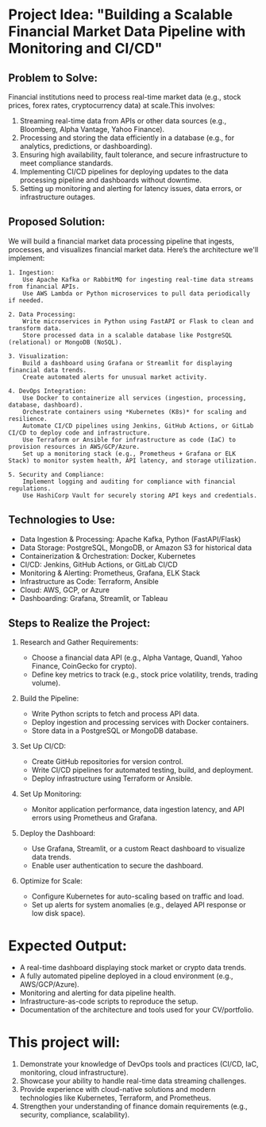 # Project Idea: "Building a Scalable Financial Market Data Pipeline with Monitoring and CI/CD"

## Problem to Solve:
Financial institutions need to process real-time market data (e.g., stock prices, forex rates, cryptocurrency data) at scale.This involves:

1. Streaming real-time data from APIs or other data sources (e.g., Bloomberg, Alpha Vantage, Yahoo Finance).
2. Processing and storing the data efficiently in a database (e.g., for analytics, predictions, or dashboarding).
3. Ensuring high availability, fault tolerance, and secure infrastructure to meet compliance standards.
4. Implementing CI/CD pipelines for deploying updates to the data processing pipeline and dashboards without downtime.
4. Setting up monitoring and alerting for latency issues, data errors, or infrastructure outages.


## Proposed Solution:

We will build a financial market data processing pipeline that ingests, processes, and visualizes financial market data. Here’s the architecture we'll implement:

    1. Ingestion:
        Use Apache Kafka or RabbitMQ for ingesting real-time data streams from financial APIs.
        Use AWS Lambda or Python microservices to pull data periodically if needed.

    2. Data Processing:
        Write microservices in Python using FastAPI or Flask to clean and transform data.
        Store processed data in a scalable database like PostgreSQL (relational) or MongoDB (NoSQL).

    3. Visualization:
        Build a dashboard using Grafana or Streamlit for displaying financial data trends.
        Create automated alerts for unusual market activity.

    4. DevOps Integration:
        Use Docker to containerize all services (ingestion, processing, database, dashboard).
        Orchestrate containers using *Kubernetes (K8s)* for scaling and resilience.
        Automate CI/CD pipelines using Jenkins, GitHub Actions, or GitLab CI/CD to deploy code and infrastructure.
        Use Terraform or Ansible for infrastructure as code (IaC) to provision resources in AWS/GCP/Azure.
        Set up a monitoring stack (e.g., Prometheus + Grafana or ELK Stack) to monitor system health, API latency, and storage utilization.

    5. Security and Compliance:
        Implement logging and auditing for compliance with financial regulations.
        Use HashiCorp Vault for securely storing API keys and credentials.

## Technologies to Use:

- Data Ingestion & Processing: Apache Kafka, Python (FastAPI/Flask)
- Data Storage: PostgreSQL, MongoDB, or Amazon S3 for historical data
- Containerization & Orchestration: Docker, Kubernetes
- CI/CD: Jenkins, GitHub Actions, or GitLab CI/CD
- Monitoring & Alerting: Prometheus, Grafana, ELK Stack
- Infrastructure as Code: Terraform, Ansible
- Cloud: AWS, GCP, or Azure
- Dashboarding: Grafana, Streamlit, or Tableau

## Steps to Realize the Project:

1. Research and Gather Requirements:
    - Choose a financial data API (e.g., Alpha Vantage, Quandl, Yahoo Finance, CoinGecko for crypto).
    - Define key metrics to track (e.g., stock price volatility, trends, trading volume).

2. Build the Pipeline:
    - Write Python scripts to fetch and process API data.
    - Deploy ingestion and processing services with Docker containers.
    - Store data in a PostgreSQL or MongoDB database.

3. Set Up CI/CD:
    - Create GitHub repositories for version control.
    - Write CI/CD pipelines for automated testing, build, and deployment.
    - Deploy infrastructure using Terraform or Ansible.

4. Set Up Monitoring:
    - Monitor application performance, data ingestion latency, and API errors using Prometheus and Grafana.

5. Deploy the Dashboard:
    - Use Grafana, Streamlit, or a custom React dashboard to visualize data trends.
    - Enable user authentication to secure the dashboard.

6. Optimize for Scale:
    - Configure Kubernetes for auto-scaling based on traffic and load.
    - Set up alerts for system anomalies (e.g., delayed API response or low disk space).

# Expected Output:

- A real-time dashboard displaying stock market or crypto data trends.
- A fully automated pipeline deployed in a cloud environment (e.g., AWS/GCP/Azure).
- Monitoring and alerting for data pipeline health.
- Infrastructure-as-code scripts to reproduce the setup.
- Documentation of the architecture and tools used for your CV/portfolio.

# This project will:

1. Demonstrate your knowledge of DevOps tools and practices (CI/CD, IaC, monitoring, cloud infrastructure).
2. Showcase your ability to handle real-time data streaming challenges.
3. Provide experience with cloud-native solutions and modern technologies like Kubernetes, Terraform, and Prometheus.
4. Strengthen your understanding of finance domain requirements (e.g., security, compliance, scalability).